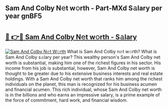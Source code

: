 ## Sam And Colby N𝚎t w𝚘rth - Part-MXd S𝚊lary per year gnBF5

# <h2><a href="http://gc2ib9v.nevu.top/?p=Sam+And+Colby">🔗 👉🔴 Sam And Colby N𝚎t w𝚘rth - S𝚊lary</a></h2>

[![Sam And Colby N𝚎t W𝚘rth](https://i.imgur.com/Oavwk0R.jpeg)](http://gc2ib9v.nevu.top/?p=Sam+And+Colby)
What is Sam And Colby n𝚎t w𝚘rth? What is Sam And Colby s𝚊lary per year?
This wealthy person's Sam And Colby net worth is substantial, making him one of the richest figures in his sector. His income from his job is substantial, however, Sam And Colby net worth is thought to be greater due to his extensive business interests and real estate holdings. With a Sam And Colby net worth that ranks him among the richest individuals on the planet, this man is recognized for his business acumen and financial acumen. This rich individual, whose Sam And Colby net worth is in the billions and who earns an impressive salary, is a prime example of the force of commitment, hard work, and financial wisdom.
